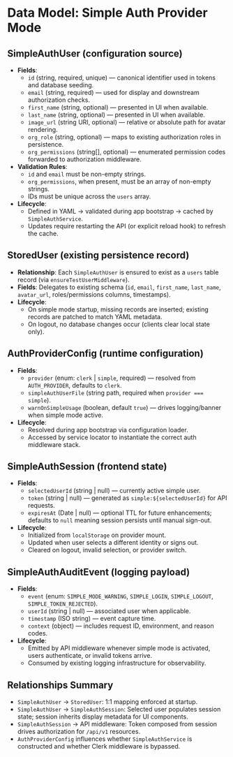 # Data Model: Simple Auth Provider Mode

## SimpleAuthUser (configuration source)

- **Fields**:
  - `id` (string, required, unique) — canonical identifier used in tokens and
    database seeding.
  - `email` (string, required) — used for display and downstream authorization
    checks.
  - `first_name` (string, optional) — presented in UI when available.
  - `last_name` (string, optional) — presented in UI when available.
  - `image_url` (string URI, optional) — relative or absolute path for avatar
    rendering.
  - `org_role` (string, optional) — maps to existing authorization roles in
    persistence.
  - `org_permissions` (string[], optional) — enumerated permission codes
    forwarded to authorization middleware.
- **Validation Rules**:
  - `id` and `email` must be non-empty strings.
  - `org_permissions`, when present, must be an array of non-empty strings.
  - IDs must be unique across the `users` array.
- **Lifecycle**:
  - Defined in YAML → validated during app bootstrap → cached by
    `SimpleAuthService`.
  - Updates require restarting the API (or explicit reload hook) to refresh the
    cache.

## StoredUser (existing persistence record)

- **Relationship**: Each `SimpleAuthUser` is ensured to exist as a `users` table
  record (via `ensureTestUserMiddleware`).
- **Fields**: Delegates to existing schema (`id`, `email`, `first_name`,
  `last_name`, `avatar_url`, roles/permissions columns, timestamps).
- **Lifecycle**:
  - On simple mode startup, missing records are inserted; existing records are
    patched to match YAML metadata.
  - On logout, no database changes occur (clients clear local state only).

## AuthProviderConfig (runtime configuration)

- **Fields**:
  - `provider` (enum: `clerk` | `simple`, required) — resolved from
    `AUTH_PROVIDER`, defaults to `clerk`.
  - `simpleAuthUserFile` (string path, required when `provider === simple`).
  - `warnOnSimpleUsage` (boolean, default `true`) — drives logging/banner when
    simple mode active.
- **Lifecycle**:
  - Resolved during app bootstrap via configuration loader.
  - Accessed by service locator to instantiate the correct auth middleware
    stack.

## SimpleAuthSession (frontend state)

- **Fields**:
  - `selectedUserId` (string | null) — currently active simple user.
  - `token` (string | null) — generated as `simple:${selectedUserId}` for API
    requests.
  - `expiresAt` (Date | null) — optional TTL for future enhancements; defaults
    to `null` meaning session persists until manual sign-out.
- **Lifecycle**:
  - Initialized from `localStorage` on provider mount.
  - Updated when user selects a different identity or signs out.
  - Cleared on logout, invalid selection, or provider switch.

## SimpleAuthAuditEvent (logging payload)

- **Fields**:
  - `event` (enum: `SIMPLE_MODE_WARNING`, `SIMPLE_LOGIN`, `SIMPLE_LOGOUT`,
    `SIMPLE_TOKEN_REJECTED`).
  - `userId` (string | null) — associated user when applicable.
  - `timestamp` (ISO string) — event capture time.
  - `context` (object) — includes request ID, environment, and reason codes.
- **Lifecycle**:
  - Emitted by API middleware whenever simple mode is activated, users
    authenticate, or invalid tokens arrive.
  - Consumed by existing logging infrastructure for observability.

## Relationships Summary

- `SimpleAuthUser` → `StoredUser`: 1:1 mapping enforced at startup.
- `SimpleAuthUser` → `SimpleAuthSession`: Selected user populates session state;
  session inherits display metadata for UI components.
- `SimpleAuthSession` → API middleware: Token composed from session drives
  authorization for `/api/v1` resources.
- `AuthProviderConfig` influences whether `SimpleAuthService` is constructed and
  whether Clerk middleware is bypassed.
